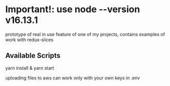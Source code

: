 # Important!: use node --version v16.13.1

prototype of real in use feature of one of my projects, contains examples of work with redux-slices

## Available Scripts

yarn install & yarn start

uploading files to aws can work only with your own keys in .env



